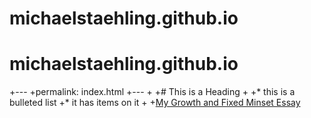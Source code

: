 # michaelstaehling.github.io
# michaelstaehling.github.io


+---
+permalink: index.html
+---
+
+# This is a Heading
+
+* this is a bulleted list
+* it has items on it
+
+[My Growth and Fixed Minset Essay](growth-vs-fixed-mindset.md)


